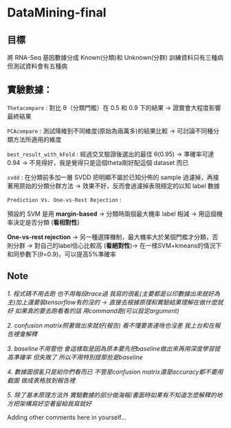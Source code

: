 # DataMining-final
## 目標
將 RNA-Seq 基因數據分成 Known(分類)和 Unknown(分群) 訓練資料只有三種病 但測試資料會有五種病

## 實驗數據：
`Thetacompare` : 對比 θ（分類門檻）在 0.5 和 0.9 下的結果 -> 證實會大程度影響最終結果


`PCAcompare` : 測試降維到不同維度(原始為兩萬多)的結果比較 -> 可討論不同種分類方法所適用的維度


`best_result_with_kFold` : 經過交叉驗證後選出的最佳 θ(0.95) -> 準確率可達0.94 -> 不見得好，我是覺得只是這個theta剛好配這個 dataset 而已


`svdd` : 在分類前多加一層 SVDD 把明顯不屬於已知分佈的 sample 過濾掉，再接著用原始的分類分群方法 -> 效果不好，反而會過濾掉表現穩定的以知 label 數據


`Prediction Vs. One-vs-Rest Rejection` : 

預設的 SVM 是用 **margin-based** -> 分類時兩個最大機率 label 相減 -> 用這個機率決定是否分類 (**看相對性**)  

**One-vs-rest rejection** -> 另一種選擇機制，最大機率大於某個門檻才分類，否則分群 -> 對自己的label信心比較高 (**看絕對性**)-> 在一樣SVM+kmeans的情況下和同參數下(θ=0.9)，可以提高5%準確率


## Note
*1. 程式碼不用去跑 也不用每段trace過 我寫的很亂(主要都是以印數據出來就好為主)加上還要裝tensorflow有的沒的 -> 直接去根據原理和實驗結果理解在做什麼就好 如果真的要去跑看看的話 用command跑(可以設定argument)*

*2. confusion matrix照著做出來就好(報告) 看不懂要表達啥也沒差 我上台和在報告裡會解釋*

*3. baseline不用管他 會這樣取是因為原本要先把baseline做出來再用深度學習提高準確率 但失敗了 所以不用特別提那些是baseline*

*4. 數據圖很亂只是給你們看而已 不管是confusion matrix還是accuracy都不要用截圖 做成表格放到報告裡*

*5. 除了基本原理方法外 實驗數據的部分做海報/書面時如果有不知道怎麼解釋的地方把架構寫好空著留給我寫就好*

Adding other comments here in yourself...
